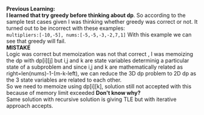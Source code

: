 **Previous Learning:**
<br>
**I learned that try greedy before thinking about dp**. So according to the sample test cases given I was thinking whether greedy was correct or not. It turned out to be incorrect with these examples:
<br>
`multipliers:[-10,-5], nums:[-5,-5,-3,-2,7,1]`
With this example we can see that greedy will fail.
<br>
**MISTAKE**
<br>
Logic was correct but memoization was not that correct , I was memoizing the dp with dp[i][j] but i,j and k are state variables determinig a particular state of a subproblem and since i,j and k are mathematically related as right=len(nums)-1-(m-k-left), we can reduce the 3D dp problem to 2D dp as the 3 state variables are related to each other.
<br>
So we need to memoize using dp[i][k], solution still not accepted with this because of memory limit exceeded **Don't know why?**
<br>
Same solution with recursive solution is giving TLE but with iterative approach accepts.